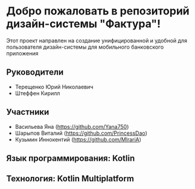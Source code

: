 
# Добро пожаловать в репозиторий дизайн-системы "Фактура"!

Этот проект направлен на создание унифицированной и удобной для пользователя дизайн-системы для мобильного банковского приложения

## Руководители
- Терещенко Юрий Николаевич
- Штеффен Кирилл 

## Участники
- Васильева Яна (https://github.com/Yana750)
- Шарыпов Виталий (https://github.com/PrincessDao)
- Кузьмин Иннокентий (https://github.com/MlrariA)

## Язык программирования: Kotlin

## Технология: Kotlin Multiplatform

